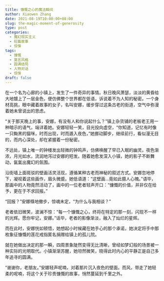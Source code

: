 ```yaml
---
title: 慷慨之心的魔法瞬间
author: Xiaowen Zhang
date: 2021-08-19T10:00:00+08:00
slug: the-magic-moment-of-generosity
type: post
categories:
  - 魔幻现实主义
  - 短篇故事
  - 惊悚
tags:
  - 慷慨
  - 莫言风格
  - 圆满结局
  - 人物对话
  - 惊悚
draft: false
---
```


在一个名为心廊的小镇上，发生了一件奇异的事情。秋日晚风萧瑟，淡淡的黄昏给大地镀上了一层金色，便仿佛整个世界都在低语，诉说着不为人知的秘密。一个身材高挑，眼中藏着故事的女子，名叫安娜，缓步穿过这条古老的街道，空气中弥漫着她未曾说出的思虑。

“关于那天晚上的事，安娜，有没有人和你说起什么？”镇上杂货铺的老板老王用一种暗示的语气，端详着她。安娜轻轻一笑，目光投向虚空，“你知道，记忆有时像一只黝黑的猫咪，时而出现，时而遁入夜色，”她挪动脚步，继续前行，看似漫无目的，而内心深处，却在紧握着一份秘密。

不远处，镇上唯一的钟楼发出轻微的钟鸣声，仿佛唤醒了早已入眠的幽灵。夜色渐浓，月光如水，流润地泻过安娜的短发。随着她愈发深入小镇，她的影子不断舞动，氤氲出魔幻的氛围。

沿街墙上面斑驳的壁画活灵活现，遵循某种古老而神秘的叙述方式。安娜忽地停下，凝视着这些画作，眉头微蹙。她低语道：“这壁画...竟如此摄人心魄。”语毕，那画中的人物竟然活动了，画中的一位老者轻声开口：“慷慨的价值，并非仅在给予，更在于不求回报。”

“回报？”安娜倏地撤步，惊魂未定，“为什么与我相谈？”

老者依旧微笑，波澜不惊：“每一个慷慨之心，终将在特定的那一刻，闪现不一样的光辉。愿你牢记，安娜。”话毕，老者的影像渐淡，融入了灿烂的星辉。

而在此时，安娜恍如顿悟，她想起小时候藏在她手心的那个承诺，她决定将手中那枚象征慷慨的莲花戒指匿名捐赠给镇上的孤儿院。

就在她做出决定的那一瞬，四周景象陡然变得无比清晰，曾经如梦幻般的场景被一种实际的光明取代。小镇渐渐苏醒，她坦然微笑，晓得此时内心的平静正是自己多年追寻的圆满。

“谢谢你，老朋友。”安娜轻声呢喃，对着那片沉入夜色的壁面。而风，带走了她轻柔的呢喃，将这个关于珍贵慷慨的故事，悄然蔓延到千里之外。